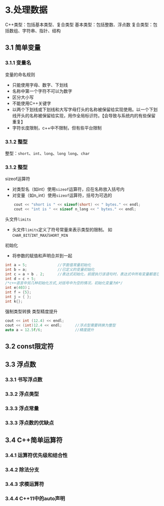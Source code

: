 # 3.处理数据

C++类型：包括基本类型、复合类型
基本类型：包括整数、浮点数
复合类型：包括数组、字符串、指针、结构

## 3.1 简单变量

### 3.1.1 变量名

变量的命名规则

+ 只能使用字母、数字、下划线
+ 名称中第一个字符不可以为数字
+ 区分大小写
+ 不能使用C++关键字
+ 以两个下划线或下划线和大写字母打头的名称被保留给实现使用。以一个下划线开头的名称被保留给实现，用作全局标识符。【会导致与系统内的有些保留重复】
+ 字符长度限制，c++中不限制，但有些平台限制

### 3.1.2 整型

整型：`short`、`int`、`long`、`long long`、`char`

### 3.1.2 整型

sizeof运算符

+ 对类型名（如int）使用`sizeof`运算符，应在名称放入括号内
+ 对变量（如n_int）使用`sizeof`运算符，括号为可选的

```cpp
    cout << "short is " << sizeof(short) << " bytes." << endl;
    cout << "int is " << sizeof n_long << " bytes." << endl;
```

头文件`limits`

+ 头文件`limits`定义了符号常量来表示类型的限制。
    如  `CHAR_BIT`/`INT_MAX`/`SHORT_MIN`

初始化

+ 将参数的赋值和声明合并到一起

```cpp
int a = 5;              //字面值常量初始化
int b = a;              //已定义的变量初始化
int c = a + b . 2;      //表达式初始化，前提执行该语句时，表达式中所有变量都是已知的
int d = c + 5;
/*c++语言中另几种初始化方式,对括号中为空的情况，初始化变量为0*/
int e(403)；            
int f = {5};
int j = { };
int k{};
```

强制类型转换
类型精度提升

```cpp
cout << int (12.4) << endl;
cout << (int)12.4 << endl;      //浮点型需要转换为整型
auto a = 12.5f/6;               //精度提升
```

## 3.2 const限定符

## 3.3 浮点数

### 3.3.1 书写浮点数

### 3.3.2 浮点类型

### 3.3.3 浮点常量

### 3.3.3 浮点数的优缺点

## 3.4 C++简单运算符

### 3.4.1 运算符优先级和结合性

### 3.4.2 除法分支

### 3.4.3 求模运算符

### 3.4.4 C++11中的auto声明
